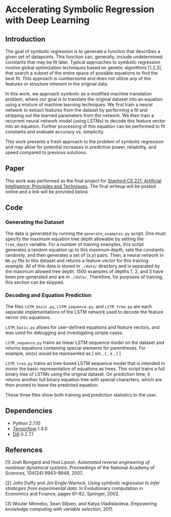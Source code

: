 
# Accelerating Symbolic Regression with Deep Learning

## Introduction

The goal of symbolic regression is to generate a function that describes a given set of datapoints.  This function can, generally, include undetermined constants that may be fit later.  Typical approaches to symbolic regression involve global optimization techniques based on genetic algorithms [1,2,3], that search a subset of the entire space of possible equations to find the best fit.  This approach is cumbersome and does not utilize any of the features or structure inherent in the original data.  

In this work, we approach symbolic as a modified machine translation problem, where our goal is to translate the original dataset into an equation using a mixture of machine learning techniques.  We first train a neural network to extract features from the dataset by performing a fit and stripping out the learned parameters from the network.  We then train a recurrent neural network model (using LSTMs) to decode this feature vector into an equation.  Further processing of this equation can be performed to fit constants and evaluate accuracy vs. simplicity.

This work presents a fresh approach to the problem of symbolic regression and may allow for potential increases in predictive power, reliability, and speed compared to previous solutions.

## Paper
This work was performed as the final project for [Stanford CS 221, Artificial Intelligence: Principles and Techniques](http://web.stanford.edu/class/cs221/).  The final writeup will be posted online and a link will be provided below.

## Code

### Generating the Dataset

The data is generated by running the ``` generate_examples.py ``` script.  One must specify the maximum equation tree depth allowable by setting the ```tree_depth``` variable.  For a number of training examples, this script generates a random equation up to this maximum depth, sets the constants randomly, and then generates a set of (x,y) pairs.  Then, a neural network in ```NN.py``` fits to this dataset and returns a feature vector for this training example.  All of this data is  stored in  ```./data/``` directory and is separated by the maximum allowed tree depth.  1500 examples of depths 1, 2, and 3 have been pre-generated and are in ```./data/```.  Therefore, for purposes of training, this section can be skipped.

### Decoding and Equation Prediction

The files ```LSTM_basic.py```, ```LSTM_sequence.py```, and ```LSTM_tree.py``` are each separate implementations of the LSTM network used to decode the feature vector into equations.   

```LSTM_basic.py``` allows for user-defined equations and feature vectors, and was used for debugging and investigating simple cases.  

```LSTM_sequence.py``` trains an linear LSTM sequence model on the dataset and returns equations containing special elements for parentheses.  For example, sin(x) would be represented as [ sin , ( , x , ) ]

```LSTM_tree.py``` trains an tree-based LSTM sequence model that is intended to mirror the basic representation of equations as trees.  This script trains a full binary tree of LSTMs using the original dataset.  On prediction time, it returns another full binary equation tree with special characters, which are then pruned to leave the predicted equation.

These three files show both training and prediction statistics to the user.

## Dependencies

- Python 2.7.10
- [Tensorflow](https://www.tensorflow.org/) 1.4.0
- [Dill](https://pypi.python.org/pypi/dill) 0.2.7.1

## References

[1] Josh Bongard and Hod Lipson. *Automated reverse engineering of nonlinear dynamical systems*. Proceedings
of the National Academy of Sciences, 104(24):9943–9948, 2007.

[2] John Duffy and Jim Engle-Warnick. *Using symbolic regression to infer strategies from experimental data*.
In Evolutionary computation in Economics and Finance, pages 61–82. Springer, 2002.

[3] Wouter Minnebo, Sean Stijven, and Katya Vladislavleva. *Empowering knowledge computing with variable
selection*, 2011.

